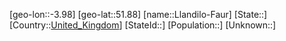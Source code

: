 ﻿---
location: [51.88,-3.98]
type: City
tags:
- geo/City


SpocWebEntityId: 32057
isDeleted: false
confidential: public

---
[geo-lon::-3.98]
[geo-lat::51.88]
[name::Llandilo-Faur]
[State::]
[Country::[United_Kingdom](geo/Continent/Europe/United_Kingdom.md)]
[StateId::]
[Population::]
[Unknown::]


